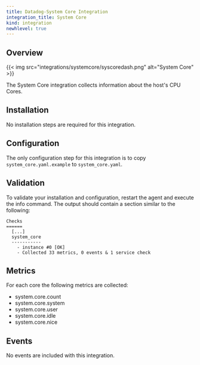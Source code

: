```yaml
---
title: Datadog-System Core Integration
integration_title: System Core
kind: integration
newhlevel: true
---
```


## Overview

{{< img src="integrations/systemcore/syscoredash.png" alt="System Core" >}}

The System Core integration collects information about the host's CPU Cores.

## Installation

No installation steps are required for this integration.

## Configuration

The only configuration step for this integration is to copy `system_core.yaml.example` to `system_core.yaml`.

## Validation

To validate your installation and configuration, restart the agent and execute the info command. The output should contain a section similar to the following:


    Checks
    ======
      [...]
      system_core
      -----------
        - instance #0 [OK]
        - Collected 33 metrics, 0 events & 1 service check


## Metrics

For each core the following metrics are collected:

* system.core.count
* system.core.system
* system.core.user
* system.core.idle
* system.core.nice

## Events

No events are included with this integration.



